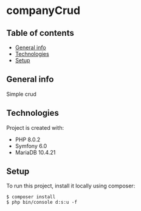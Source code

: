 # companyCrud

## Table of contents
* [General info](#general-info)
* [Technologies](#technologies)
* [Setup](#setup)

## General info
Simple crud

## Technologies
Project is created with:
* PHP 8.0.2
* Symfony 6.0
* MariaDB 10.4.21

## Setup
To run this project, install it locally using composer:

```
$ composer install
$ php bin/console d:s:u -f
```